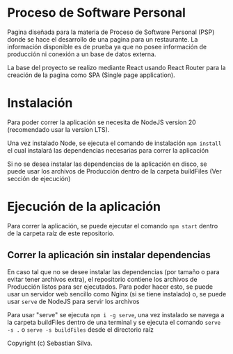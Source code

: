 # Proceso de Software Personal

Pagina diseñada para la materia de Proceso de Software Personal (PSP) donde se hace el desarrollo de una pagina para un restaurante. La información disponible es de prueba ya que no posee información de producción ni conexión a un base de datos externa.

La base del proyecto se realizo mediante React usando React Router para la creación de la pagina como SPA (Single page application).

# Instalación

Para poder correr la aplicación se necesita de NodeJS version 20 (recomendado usar la version LTS).

Una vez instalado Node, se ejecuta el comando de instalación `npm install` el cual instalará las dependencias necesarias para correr la aplicación

Si no se desea instalar las dependencias de la aplicación en disco, se puede usar los archivos de Producción dentro de la carpeta buildFiles (Ver sección de ejecución)

# Ejecución de la aplicación

Para correr la aplicación, se puede ejecutar el comando `npm start` dentro de la carpeta raíz de este repositorio.

## Correr la aplicación sin instalar dependencias

En caso tal que no se desee instalar las dependencias (por tamaño o para evitar tener archivos extra), el repositorio contiene los archivos de Producción listos para ser ejecutados. Para poder hacer esto, se puede usar un servidor web sencillo como Nginx (si se tiene instalado) o, se puede usar `serve` de NodeJS para servir los archivos

Para usar "serve" se ejecuta `npm i -g serve`, una vez instalado se navega a la carpeta buildFiles dentro de una terminal y se ejecuta el comando `serve -s .` o `serve -s buildFiles` desde el directorio raíz

Copyright (c) Sebastian Silva.
